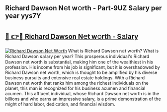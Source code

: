 ## Richard Dawson N𝚎t w𝚘rth - Part-9UZ S𝚊lary per year yys7Y

# <h2><a href="http://gc3xini.nevu.top/?p=Richard+Dawson">🔗 👉🔴 Richard Dawson N𝚎t w𝚘rth - S𝚊lary</a></h2>

[![Richard Dawson N𝚎t W𝚘rth](https://i.imgur.com/Oavwk0R.jpeg)](http://gc3xini.nevu.top/?p=Richard+Dawson)
What is Richard Dawson n𝚎t w𝚘rth? What is Richard Dawson s𝚊lary per year?
This prosperous individual's Richard Dawson net worth is substantial, making him one of the wealthiest in his profession. His income from his job is significant, but it is overshadowed by Richard Dawson net worth, which is thought to be amplified by his diverse business pursuits and extensive real estate holdings. With a Richard Dawson net worth that ranks him among the richest individuals on the planet, this man is recognized for his business acumen and financial acumen. This affluent individual, whose Richard Dawson net worth is in the billions and who earns an impressive salary, is a prime demonstration of the might of hard labor, dedication, and financial wisdom.

